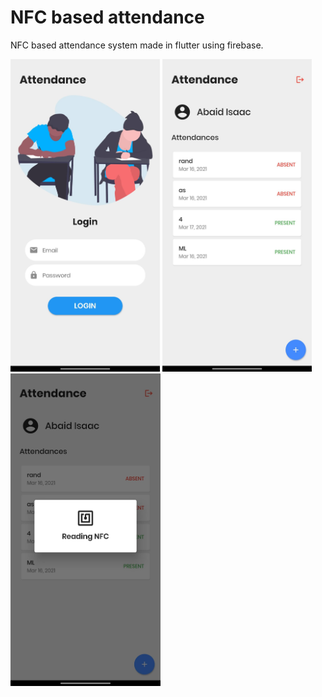 # NFC based attendance 
NFC based attendance system made in flutter using firebase.

<img src= images/login.jpg height=500>
<img src= images/home.jpg height=500>
<img src= images/process.jpg height=500>

